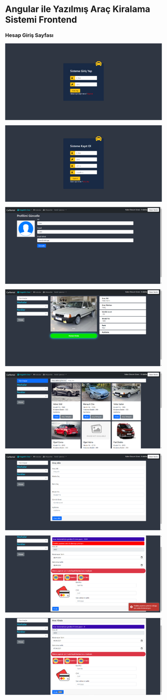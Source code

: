 <h1>Angular ile Yazılmış Araç Kiralama Sistemi Frontend</h1>

<h3>Hesap Giriş Sayfası</h3>

![1](https://raw.githubusercontent.com/enescakr55/frontend-carrental/master/OrnekResimler/login.png)

![1](https://raw.githubusercontent.com/enescakr55/frontend-carrental/master/OrnekResimler/register.png)

![1](https://raw.githubusercontent.com/enescakr55/frontend-carrental/master/OrnekResimler/hesapduzenle.png)

![1](https://raw.githubusercontent.com/enescakr55/frontend-carrental/master/OrnekResimler/carDetailPage.png)

![1](https://raw.githubusercontent.com/enescakr55/frontend-carrental/master/OrnekResimler/anasayfa.png)

![1](https://raw.githubusercontent.com/enescakr55/frontend-carrental/master/OrnekResimler/addCar.png)

![1](https://raw.githubusercontent.com/enescakr55/frontend-carrental/master/OrnekResimler/YetersizFindex.png)

![1](https://raw.githubusercontent.com/enescakr55/frontend-carrental/master/OrnekResimler/Kirala1.png)
